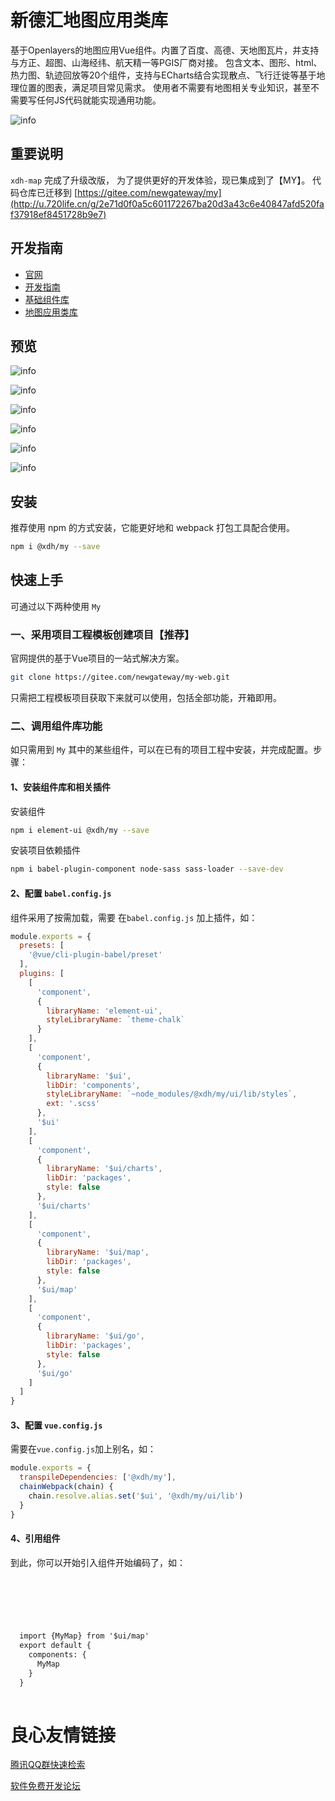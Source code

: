 # 新德汇地图应用类库

基于Openlayers的地图应用Vue组件。内置了百度、高德、天地图瓦片，并支持与方正、超图、山海经纬、航天精一等PGIS厂商对接。 
包含文本、图形、html、热力图、轨迹回放等20个组件，支持与ECharts结合实现散点、飞行迁徙等基于地理位置的图表，满足项目常见需求。 
使用者不需要有地图相关专业知识，甚至不需要写任何JS代码就能实现通用功能。

![info](https://images.gitee.com/uploads/images/2020/0529/101300_8d254ed7_1386281.png)

## 重要说明

`xdh-map` 完成了升级改版， 为了提供更好的开发体验，现已集成到了【MY】。 代码仓库已迁移到 [https://gitee.com/newgateway/my](http://u.720life.cn/g/2e71d0f0a5c601172267ba20d3a43c6e40847afd520faf37918ef8451728b9e7) 


## 开发指南

- [官网](http://u.720life.cn/g/88816cdc40e96a11a6d0169493cf195e87e55b4ceaf9dc923e3811a1f518df50) 
- [开发指南](http://u.720life.cn/g/88816cdc40e96a11a6d0169493cf195e5389289fcbab57a1f7ed426c6628a1c8d25d5c6d9644af10177014528a828d36) 
- [基础组件库](http://u.720life.cn/g/88816cdc40e96a11a6d0169493cf195e5c7d128841cf1834c3e950e88ea9e1797e6d9480dcf643d011aa2cf6058e63c9) 
- [地图应用类库](http://u.720life.cn/g/88816cdc40e96a11a6d0169493cf195e5c7d128841cf1834c3e950e88ea9e17967011677aec36dc3394c8426d9281f92) 

## 预览

![info](https://images.gitee.com/uploads/images/2020/0529/101300_9eb21d13_1386281.jpeg)

![info](https://images.gitee.com/uploads/images/2020/0529/101300_1d2deb0d_1386281.jpeg)

![info](https://images.gitee.com/uploads/images/2020/0529/101301_0a6ab494_1386281.jpeg)

![info](https://images.gitee.com/uploads/images/2020/0529/101300_c64e0713_1386281.jpeg)

![info](https://images.gitee.com/uploads/images/2020/0529/101301_3fc645f5_1386281.jpeg)

![info](https://images.gitee.com/uploads/images/2020/0529/101301_0e78ba10_1386281.jpeg)


## 安装

推荐使用 npm 的方式安装，它能更好地和 webpack 打包工具配合使用。
```sh 
npm i @xdh/my --save
```

## 快速上手

可通过以下两种使用 `My`

### 一、采用项目工程模板创建项目【推荐】

官网提供的基于Vue项目的一站式解决方案。

```sh 
git clone https://gitee.com/newgateway/my-web.git
```

只需把工程模板项目获取下来就可以使用，包括全部功能，开箱即用。

### 二、调用组件库功能

如只需用到 `My` 其中的某些组件，可以在已有的项目工程中安装，并完成配置。步骤：

#### 1、安装组件库和相关插件

安装组件
```sh 
npm i element-ui @xdh/my --save
```

安装项目依赖插件
```sh 
npm i babel-plugin-component node-sass sass-loader --save-dev
```

#### 2、配置 `babel.config.js`

组件采用了按需加载，需要 在`babel.config.js` 加上插件，如：
```js  
module.exports = {
  presets: [
    '@vue/cli-plugin-babel/preset'
  ],
  plugins: [
    [
      'component',
      {
        libraryName: 'element-ui',
        styleLibraryName: `theme-chalk`
      }
    ],
    [
      'component',
      {
        libraryName: '$ui',
        libDir: 'components',
        styleLibraryName: `~node_modules/@xdh/my/ui/lib/styles`,
        ext: '.scss'
      },
      '$ui'
    ],
    [
      'component',
      {
        libraryName: '$ui/charts',
        libDir: 'packages',
        style: false
      },
      '$ui/charts'
    ],
    [
      'component',
      {
        libraryName: '$ui/map',
        libDir: 'packages',
        style: false
      },
      '$ui/map'
    ],
    [
      'component',
      {
        libraryName: '$ui/go',
        libDir: 'packages',
        style: false
      },
      '$ui/go'
    ]
  ]
}
```

#### 3、配置 `vue.config.js`

需要在`vue.config.js`加上别名，如：

```js 
module.exports = {
  transpileDependencies: ['@xdh/my'],
  chainWebpack(chain) {
    chain.resolve.alias.set('$ui', '@xdh/my/ui/lib')
  }
}
```

#### 4、引用组件
到此，你可以开始引入组件开始编码了，如：
```html 

 
    
 

 
  import {MyMap} from '$ui/map'
  export default {
    components: {
      MyMap
    }
  }
 
```




 # 良心友情链接

[腾讯QQ群快速检索](http://u.720life.cn/s/8cf73f7c)

[软件免费开发论坛](http://u.720life.cn/s/bbb01dc0)